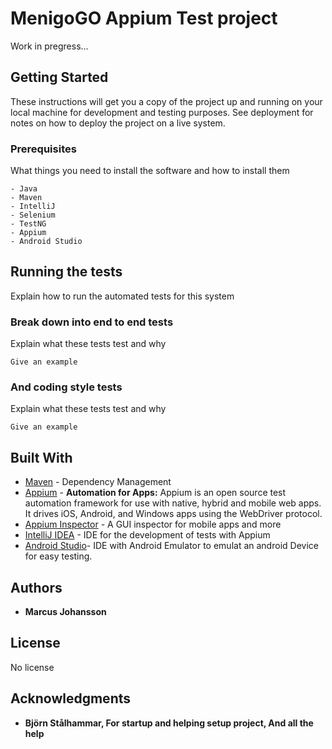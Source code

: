 # MenigoGO Appium Test project

Work in pregress...

## Getting Started

These instructions will get you a copy of the project up and running on your local machine for development and testing purposes. See deployment for notes on how to deploy the project on a live system.

### Prerequisites

What things you need to install the software and how to install them

```
- Java
- Maven
- IntelliJ
- Selenium
- TestNG
- Appium
- Android Studio
```
<!--
### Installing

A step by step series of examples that tell you how to get a development env running

Say what the step will be

```
Give the example
```

And repeat

```
until finished
```

End with an example of getting some data out of the system or using it for a little demo
-->
## Running the tests

Explain how to run the automated tests for this system

### Break down into end to end tests

Explain what these tests test and why

```
Give an example
```

### And coding style tests

Explain what these tests test and why

```
Give an example
```
<!--
## Deployment

Add additional notes about how to deploy this on a live system 
-->

## Built With
* [Maven](https://maven.apache.org/) - Dependency Management
* [Appium](https://appium.io/) - **Automation for Apps:** Appium is an open source test automation framework for use with native, hybrid and mobile web apps.
It drives iOS, Android, and Windows apps using the WebDriver protocol.
* [Appium Inspector](https://github.com/appium/appium-inspector) - A GUI inspector for mobile apps and more
* [IntelliJ IDEA](https://www.jetbrains.com/idea/) - IDE for the development of tests with Appium
* [Android Studio](https://developer.android.com/studio)- IDE with Android Emulator to emulat an android Device for easy testing.
<!--
## Contributing

Please read [CONTRIBUTING.md](https://gist.github.com/PurpleBooth/b24679402957c63ec426) for details on our code of conduct, and the process for submitting pull requests to us.
-->
<!--
## Versioning
-->
   

## Authors

* **Marcus Johansson**

## License

No license

## Acknowledgments

* **Björn Stålhammar, For startup and helping setup project, And all the help**
<!--
* Hat tip to anyone whose code was used
* Inspiration
* etc
  -->

